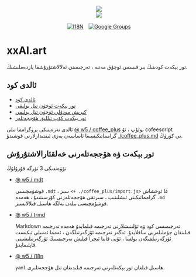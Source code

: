 <p align="center"><a href="https://xxai.art"><img src="https://cdn.jsdelivr.net/gh/xxai-art/doc/logo.svg"/></a><br/><a href="https://xxai.art"><img src="https://cdn.jsdelivr.net/gh/xxai-art/doc/xxai.svg"/></a></p><p align="center"><a href="https://github.com/xxai-art/doc#readme"><img alt="I18N" src="https://cdn.jsdelivr.net/gh/wactax/img/t.svg"/></a>　<a href="https://groups.google.com/u/0/g/xxai-art"><img alt="Google Groups" src="https://cdn.jsdelivr.net/gh/wactax/img/g-groups.svg"/></a></p>

# xxAI.art

تور بېكەت كودىنىڭ بىر قىسمى ئوچۇق مەنبە ، تەرجىمىنى ئەلالاشتۇرۇشقا ياردەملىشىڭ.

## ئالدى كود

* [ئالدى كود](https://github.com/xxai-art/web)
* [تور بېكەت ئۈچۈن تىل بولىقى](https://github.com/xxai-art/web/tree/main/i18n)
* [كىرىش مودۇلى ئۈچۈن تىل بولىقى](https://github.com/wacpkg/user/tree/main/ui.i18n)
* [تور بېكەت كۆپ تىللىق ھۆججەتلەر](https://github.com/xxai-doc)

ئالدى تەرەپتىكى پروگرامما تىلى [@ w5 / coffee_plus](http://npmjs.com/@w5/coffee_plus) بولۇپ ، ئۇ cofeescript گرامماتىكىسىغا ئاساسەن بەزى ئىقتىدارلارنى قوشىدۇ [./coffee_plus.md](./coffee_plus.md) نى كۆرۈڭ.

## تور بېكەت ۋە ھۆججەتلەرنى خەلقئارالاشتۇرۇش

تۆۋەندىكى 3 تۈرگە قۇرۇلۇڭ

* [@ w5 / mdt](https://www.npmjs.com/package/@w5/mdt)

  قوشۇمچىسى `.mdt` ، سىز `<+ ./coffee_plus/import.js>` غا ئوخشاش گرامماتىكىنى ئىشلىتىپ ، سىرتقى ھۆججەتلەرنى كۆرسىتىدۇ ، ھەمدە `.md` قوشۇمچىسى بىلەن بەلگە ھاسىل قىلالايسىز.

* [@ w5 / trmd](https://www.npmjs.com/package/@w5/trmd)

  Markdown تەرجىمىسى كود ۋە ئۇلىنىشلارنى تەرجىمە قىلمايدۇ ھەمدە تەرجىمە قىلىنغان جۈملىلەرنى ساقلايدۇ. ئەگەر تەرجىمە ئۆزگەرتىلگەن ، ئەمما ئەسلى تېكىست ئۆزگەرتىلمىگەن بولسا ، ئۇنى قايتا ئىجرا قىلىش تەرجىمىنىڭ ئۆزگەرتىلىشىنى قاپلىمايدۇ.

* [@ w5 / i18n](https://www.npmjs.com/package/@w5/i18n)

  `yaml` ھاسىل قىلغان تور بېكەتلەرنى تەرجىمە قىلىدىغان تىل ھۆججەتلىرى.
